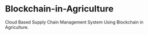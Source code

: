 # Blockchain-in-Agriculture
Cloud Based Supply Chain Management System Using Blockchain in Agriculture.
